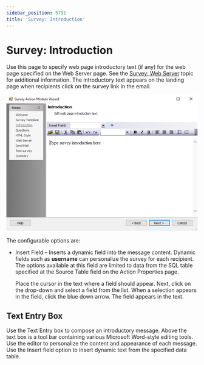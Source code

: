 ```yaml
---
sidebar_position: 5791
title: 'Survey: Introduction'
---
```


# Survey: Introduction

Use this page to specify web page introductory text (if any) for the web page specified on the Web Server page. See the [Survey: Web Server](WebServer "Survey: Web Server") topic for additional information. The introductory text appears on the landing page when recipients click on the survey link in the email.

![Survey Action Module Wizard Introduction Page](../../../../../../../static/images/AccessAnalyzer_12.0/Content/Resources/Images/EnterpriseAuditor/Admin/Action/Survey/Introduction.png "Survey Action Module Wizard Introduction Page")

The configurable options are:

* Insert Field – Inserts a dynamic field into the message content. Dynamic fields such as **username** can personalize the survey for each recipient. The options available at this field are limited to data from the SQL table specified at the Source Table field on the Action Properties page.

  Place the cursor in the text where a field should appear. Next, click on the drop-down and select a field from the list. When a selection appears in the field, click the blue down arrow. The field appears in the text.

## Text Entry Box

Use the Text Entry box to compose an introductory message. Above the text box is a tool bar containing various Microsoft Word-style editing tools. Use the editor to personalize the content and appearance of each message. Use the Insert field option to insert dynamic text from the specified data table.